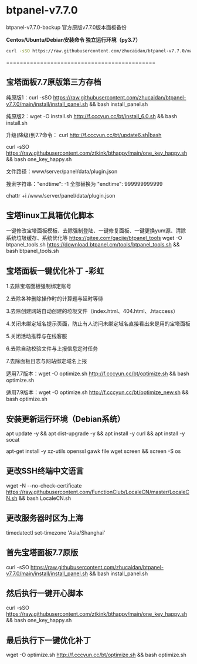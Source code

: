 # btpanel-v7.7.0
btpanel-v7.7.0-backup  官方原版v7.7.0版本面板备份

**Centos/Ubuntu/Debian安装命令 独立运行环境（py3.7）**

```Bash
curl -sSO https://raw.githubusercontent.com/zhucaidan/btpanel-v7.7.0/main/install/install_panel.sh && bash install_panel.sh
```
============================================

## 宝塔面板7.7原版第三方存档

纯原版1：curl -sSO https://raw.githubusercontent.com/zhucaidan/btpanel-v7.7.0/main/install/install_panel.sh && bash install_panel.sh

纯原版2：wget -O install.sh http://f.cccyun.cc/bt/install_6.0.sh && bash install.sh

升级(降级)到7.7命令： curl http://f.cccyun.cc/bt/update6.sh|bash

<!--宝塔7.7原版一键开心脚本-->

curl -sSO https://raw.githubusercontent.com/ztkink/bthappy/main/one_key_happy.sh && bash one_key_happy.sh


<!--手动解锁宝塔所有付费插件为永不过期-->

文件路径：www/server/panel/data/plugin.json

搜索字符串："endtime": -1 全部替换为 "endtime": 999999999999

<!--手动阻止解锁插件后自动修复为免费版-->

chattr +i /www/server/panel/data/plugin.json


## 宝塔linux工具箱优化脚本
一键修改宝塔面板模板、去除强制登陆、一键修复面板、一键更换yum源、清除系统垃圾缓存、系统优化等
https://gitee.com/gacjie/btpanel_tools
wget -O btpanel_tools.sh https://download.btpanel.cm/tools/btpanel_tools.sh && bash btpanel_tools.sh

## 宝塔面板一键优化补丁 -彩虹

1.去除宝塔面板强制绑定账号

2.去除各种删除操作时的计算题与延时等待

3.去除创建网站自动创建的垃圾文件（index.html、404.html、.htaccess）

4.关闭未绑定域名提示页面，防止有人访问未绑定域名直接看出来是用的宝塔面板

5.关闭活动推荐与在线客服

6.去除自动校验文件与上报信息定时任务

7.去除面板日志与网站绑定域名上报

适用7.7版本：wget -O optimize.sh http://f.cccyun.cc/bt/optimize.sh && bash optimize.sh

适用7.9版本：wget -O optimize.sh http://f.cccyun.cc/bt/optimize_new.sh && bash optimize.sh

## 安装更新运行环境（Debian系统）

apt update -y && apt dist-upgrade -y && apt install -y curl && apt install -y socat

apt-get install -y xz-utils openssl gawk file wget screen && screen -S os

## 更改SSH终端中文语言

wget -N --no-check-certificate https://raw.githubusercontent.com/FunctionClub/LocaleCN/master/LocaleCN.sh && bash LocaleCN.sh

## 更改服务器时区为上海

timedatectl set-timezone 'Asia/Shanghai'

## 首先宝塔面板7.7原版

curl -sSO https://raw.githubusercontent.com/zhucaidan/btpanel-v7.7.0/main/install/install_panel.sh && bash install_panel.sh

## 然后执行一键开心脚本
curl -sSO https://raw.githubusercontent.com/ztkink/bthappy/main/one_key_happy.sh && bash one_key_happy.sh

## 最后执行下一键优化补丁
wget -O optimize.sh http://f.cccyun.cc/bt/optimize.sh && bash optimize.sh⠀
